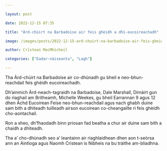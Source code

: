 ```yaml
---

layout: post

date: 2022-12-15 07:35

title: "Àrd-chùirt na Barbadoise air feis ghèidh a dhì-eucoireachadh"

image: /images/posts/2022-12-15-ard-chuirt-na-barbadoise-air-feis-gheidh-a-dhi-eucoireachadh.webp

author: Crìstean MacMhìcheil

categories: ["Eadar-nàiseanta", "Lagh"]

---
```


Tha Àrd-chùirt na Barbadoise air co-dhùnadh gu bheil e neo-bhun-reachdail feis ghèidh eucoireachadh.

Dh’ainmich Àrd-neach-tagraidh na Barbadoise, Dale Marshall, Dimàirt gun do riaghail am Britheamh, Michelle Weekes, gu bheil Earrannan 9 agus 12 dhen Achd Eucoirean Feise neo-bhun-reachdail agus nach ghabh duine sam bith a dhìteadh tuilleadh airson eucoirean co-cheangailte ri feis ghèidh cho-aontachail.

Ron a sheo, dh’fhaodadh binn priosan fad beatha a chur air duine sam bith a chaidh a dhìteadh.

Tha a’ cho-dhùnadh seo a’ leantainn air riaghlaidhean dhen aon t-seòrsa ann an Aintìoga agus Naomh Crìstean is Nibheis na bu tràithe am-bliadhna.
